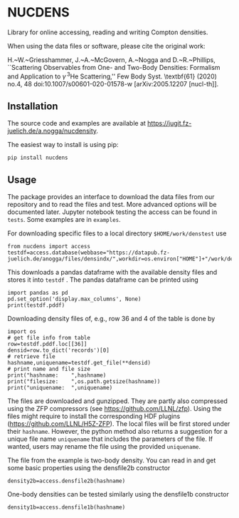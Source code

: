 # NUCDENS

Library for online accessing, reading and writing Compton densities.

When using the data files or software, please cite the original work:

H.~W.~Griesshammer, J.~A.~McGovern, A.~Nogga and D.~R.~Phillips,
``Scattering Observables from One- and Two-Body Densities: Formalism and Application to $\gamma\,{}^3$He Scattering,''
Few Body Syst. \textbf{61} (2020) no.4, 48 doi:10.1007/s00601-020-01578-w [arXiv:2005.12207 [nucl-th]].

## Installation 

The source code and examples are available at 
https://jugit.fz-juelich.de/a.nogga/nucdensity.

The easiest way to install is using pip: 
```
pip install nucdens 
```

## Usage
The package provides an interface to download the data files from our repository and to read the files and test. More advanced options will be documented later. Jupyter notebook testing the access can be found in `tests`. Some examples are in  `examples`.

For downloading specific files to a local directory  `$HOME/work/denstest` use 
```
from nucdens import access
testdf=access.database(webbase="https://datapub.fz-juelich.de/anogga/files/densindx/",workdir=os.environ["HOME"]+"/work/denstest")
```
This downloads a pandas dataframe with the available density files and stores it into  `testdf` . The pandas dataframe can be printed using 
```
import pandas as pd  
pd.set_option('display.max_columns', None)
print(testdf.pddf)
```

Downloading density files of, e.g., row 36 and 4 of the table is done by 
```
import os 
# get file info from table 
row=testdf.pddf.loc[[36]]
densid=row.to_dict('records')[0]
# retrieve file
hashname,uniquename=testdf.get_file(**densid)
# print name and file size 
print("hashname:    ",hashname)
print("filesize:    ",os.path.getsize(hashname))
print("uniquename:  ",uniquename)
```
The files are downloaded and gunzipped. They are partly also compressed using the ZFP compressors (see https://github.com/LLNL/zfp). Using the files might require to install the corresponding HDF plugins (https://github.com/LLNL/H5Z-ZFP). The local files will be first stored under their `hashname`. However, the python method also returns a suggestion for a unique file name `uniquename` that includes the parameters of the file.  If wanted, users may rename the file using the provided `uniquename`. 

The file from the example is two-body density. You can read in and get some basic properties using the densfile2b constructor
```
density2b=access.densfile2b(hashname)
```

One-body densities can be tested similarly using the densfile1b constructor
```
density1b=access.densfile1b(hashname)
```









